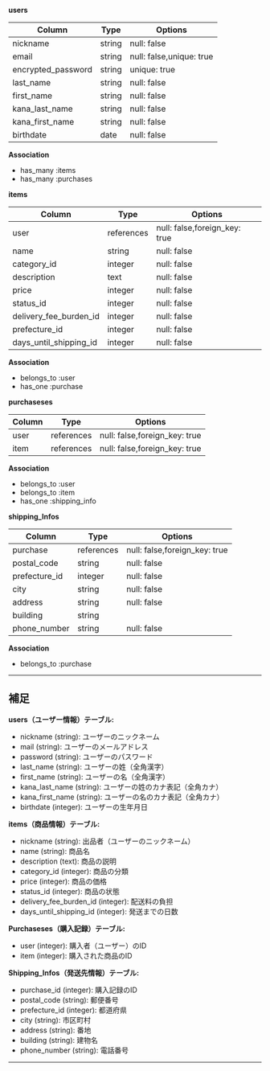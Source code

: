 **users**

| Column             | Type       | Options                  |
|--------------------|------------|--------------------------|
| nickname           | string     | null: false              |
| email              | string     | null: false,unique: true |
| encrypted_password | string     | unique: true             |
| last_name          | string     | null: false              |
| first_name         | string     | null: false              |
| kana_last_name     | string     | null: false              |
| kana_first_name    | string     | null: false              |
| birthdate          | date       | null: false              |

**Association**

- has_many :items
- has_many :purchases

**items**

| Column                 | Type       | Options                              |
|------------------------|------------|--------------------------------------|
| user                   | references | null: false,foreign_key: true        |
| name                   | string     | null: false                          |
| category_id            | integer    | null: false                          |
| description            | text       | null: false                          |
| price                  | integer    | null: false                          |
| status_id              | integer    | null: false                          |
| delivery_fee_burden_id | integer    | null: false                          |
| prefecture_id          | integer    | null: false                          |
| days_until_shipping_id  | integer    | null: false                          |

**Association**

- belongs_to :user
- has_one :purchase

**purchaseses**

| Column       | Type       | Options                              |
|--------------|------------|--------------------------------------|
| user         | references | null: false,foreign_key: true        |
| item         | references | null: false,foreign_key: true        |

**Association**

- belongs_to :user
- belongs_to :item
- has_one :shipping_info

**shipping_Infos**

| Column          | Type       | Options                              |
|-----------------|------------|--------------------------------------|
| purchase        | references | null: false,foreign_key: true        |
| postal_code     | string     | null: false                          |
| prefecture_id   | integer    | null: false                          |
| city            | string     | null: false                          |
| address         | string     | null: false                          |
| building        | string     |                                      |
| phone_number    | string     | null: false                          |

**Association**

- belongs_to :purchase



---
補足
---

**users（ユーザー情報）テーブル:**

- nickname (string): ユーザーのニックネーム
- mail (string): ユーザーのメールアドレス
- password (string): ユーザーのパスワード
- last_name (string): ユーザーの姓（全角漢字）
- first_name (string): ユーザーの名（全角漢字）
- kana_last_name (string): ユーザーの姓のカナ表記（全角カナ）
- kana_first_name (string): ユーザーの名のカナ表記（全角カナ）
- birthdate (integer): ユーザーの生年月日

**items（商品情報）テーブル:**

- nickname (string): 出品者（ユーザーのニックネーム）
- name (string): 商品名
- description (text): 商品の説明
- category_id (integer): 商品の分類
- price (integer): 商品の価格
- status_id (integer): 商品の状態
- delivery_fee_burden_id (integer): 配送料の負担 
- days_until_shipping_id (integer): 発送までの日数


**Purchaseses（購入記録）テーブル:**

- user (integer): 購入者（ユーザー）のID
- item (integer): 購入された商品のID

**Shipping_Infos（発送先情報）テーブル:**

- purchase_id (integer): 購入記録のID
- postal_code (string): 郵便番号
- prefecture_id (integer): 都道府県
- city (string): 市区町村
- address (string): 番地
- building (string): 建物名
- phone_number (string): 電話番号

---